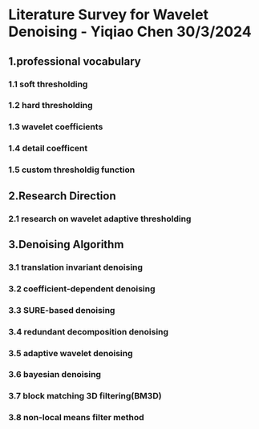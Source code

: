# Literature Survey for Wavelet Denoising - Yiqiao Chen 30/3/2024

## 1.professional vocabulary

### 1.1 soft thresholding

### 1.2 hard thresholding

### 1.3 wavelet coefficients

### 1.4 detail coefficent

### 1.5 custom thresholdig function





















## 2.Research Direction

### 2.1 research on wavelet adaptive thresholding





















## 3.Denoising Algorithm

### 3.1 translation invariant denoising

### 3.2 coefficient-dependent denoising

### 3.3 SURE-based denoising

### 3.4 redundant decomposition denoising

### 3.5 adaptive wavelet denoising

### 3.6 bayesian denoising 

### 3.7 block matching 3D filtering(BM3D)

### 3.8 non-local means filter method